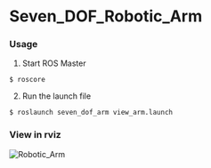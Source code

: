 # Seven_DOF_Robotic_Arm

### Usage
1. Start ROS Master
```
$ roscore
```

2. Run the launch file
```
$ roslaunch seven_dof_arm view_arm.launch
````
### View in rviz
![Robotic_Arm](images/seven_dof_robotic_arm.png)
